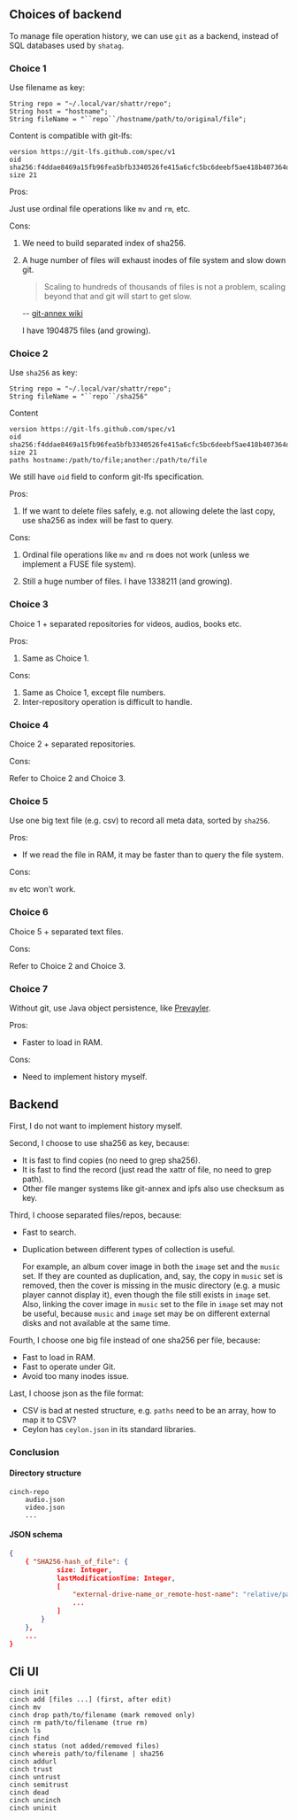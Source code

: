 ## Choices of backend

To manage file operation history, we can use `git` as a backend,
instead of SQL databases used by `shatag`.

### Choice 1

Use filename as key:

```ceylon
String repo = "~/.local/var/shattr/repo";
String host = "hostname";
String fileName = "``repo``/hostname/path/to/original/file";
```

Content is compatible with git-lfs:

```
version https://git-lfs.github.com/spec/v1
oid sha256:f4ddae8469a15fb96fea5bfb3340526fe415a6cfc5bc6deebf5ae418b407364d
size 21
```

Pros:

Just use ordinal file operations like `mv` and `rm`, etc.

Cons:

1. We need to build separated index of sha256.

2. A huge number of files will exhaust inodes of file system and slow down git.

    > Scaling to hundreds of thousands of files is not a problem,
    > scaling beyond that and git will start to get slow.

    -- [git-annex wiki](https://git-annex.branchable.com/scalability/)

    I have 1904875 files (and growing).

### Choice 2

Use `sha256` as key:

```Ceylon
String repo = "~/.local/var/shattr/repo";
String fileName = "``repo``/sha256"
```

Content

```
version https://git-lfs.github.com/spec/v1
oid sha256:f4ddae8469a15fb96fea5bfb3340526fe415a6cfc5bc6deebf5ae418b407364d
size 21
paths hostname:/path/to/file;another:/path/to/file
```

We still have `oid` field to conform git-lfs specification.

Pros:

1. If we want to delete files safely, e.g. not allowing delete the last copy, use sha256 as index will be fast to query.

Cons:

1. Ordinal file operations like `mv` and `rm` does not work
    (unless we implement a FUSE file system).

2. Still a huge number of files.
    I have 1338211 (and growing).

### Choice 3

Choice 1 + separated repositories for videos, audios, books etc.

Pros:

1. Same as Choice 1.

Cons:

1. Same as Choice 1, except file numbers.
2. Inter-repository operation is difficult to handle.

### Choice 4

Choice 2 + separated repositories.

Cons:

Refer to Choice 2 and Choice 3.

### Choice 5

Use one big text file (e.g. csv) to record all meta data, sorted by `sha256`.

Pros:

- If we read the file in RAM, it may be faster than to query the file system.

Cons:

`mv` etc won't work.

### Choice 6

Choice 5 + separated text files.

Cons:

Refer to Choice 2 and Choice 3.

### Choice 7

Without git, use Java  object persistence, like [Prevayler][].

Pros:

- Faster to load in RAM.

Cons:

- Need to implement history myself.

[Prevayler]: http://prevayler.org/

## Backend

First, I do not want to implement history myself.

Second, I choose to use sha256 as key, because:

- It is fast to find copies (no need to grep sha256).
- It is fast to find the record (just read the xattr of file, no need to grep path).
- Other file manger systems like git-annex and ipfs also use checksum as key.

Third, I choose separated files/repos, because:

- Fast to search.

- Duplication between different types of collection is useful.

    For example, an album cover image in both the `image` set and the `music` set.
    If they are counted as duplication, and, say, the copy in `music` set is removed,
    then the cover is missing in the music directory
    (e.g. a music player cannot display it),
    even though the file still exists in `image` set.
    Also, linking the cover image in `music` set to the file in `image` set may not be useful,
    because `music` and `image` set may be on different external disks
    and not available at the same time.

Fourth, I choose one big file instead of one sha256 per file, because:

- Fast to load in RAM.
- Fast to operate under Git.
- Avoid too many inodes issue.

Last, I choose json as the file format:

- CSV is bad at nested structure, e.g. `paths` need to be an array, how to map it to CSV?
- Ceylon has `ceylon.json` in its standard libraries.

### Conclusion

#### Directory structure

```
cinch-repo
    audio.json
    video.json
    ...
```

#### JSON schema

```json
{
    { "SHA256-hash_of_file": {
            size: Integer,
            lastModificationTime: Integer,
            [
                "external-drive-name_or_remote-host-name": "relative/path/to/mountpoint",
                ...
            ]
        }
    },
    ...
}
```


## Cli UI

```
cinch init
cinch add [files ...] (first, after edit)
cinch mv
cinch drop path/to/filename (mark removed only)
cinch rm path/to/filename (true rm)
cinch ls
cinch find
cinch status (not added/removed files)
cinch whereis path/to/filename | sha256
cinch addurl
cinch trust
cinch untrust
cinch semitrust
cinch dead
cinch uncinch
cinch uninit
```
